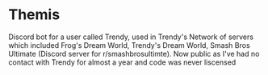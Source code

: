 # Themis

Discord bot for a user called Trendy, used in Trendy's Network of servers which included Frog's Dream World, Trendy's Dream World, Smash Bros Ultimate (Discord server for r/smashbrosultimte). Now public as I've had no contact with Trendy for almost a year and code was never liscensed
